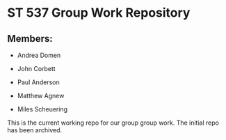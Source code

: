 # ST 537 Group Work Repository

## Members:

-   Andrea Domen

-   John Corbett

-   Paul Anderson

-   Matthew Agnew

-   Miles Scheuering

This is the current working repo for our group group work. The initial repo has been archived.